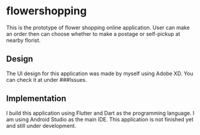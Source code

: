 # flowershopping

This is the prototype of flower shopping online application. User can make an order then can choose whether to make a postage or self-pickup at nearby florist.

## Design

The UI design for this application was made by myself using Adobe XD. You can check it at under ###Issues.

## Implementation

I build this application using Flutter and Dart as the programming language. I am using Android Studio as the main IDE. This application is not finished yet and still under development.



